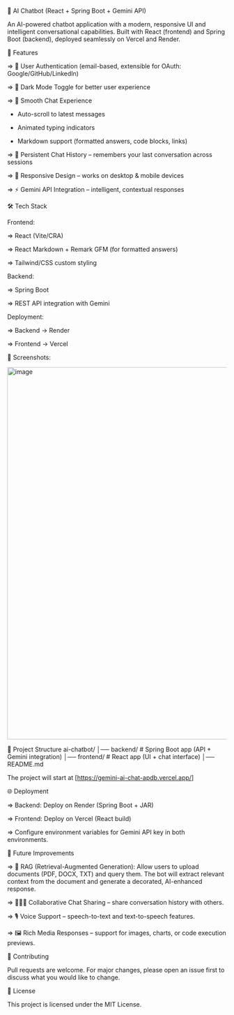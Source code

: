 🤖 AI Chatbot (React + Spring Boot + Gemini API)

An AI-powered chatbot application with a modern, responsive UI and intelligent conversational capabilities.
Built with React (frontend) and Spring Boot (backend), deployed seamlessly on Vercel and Render.

🚀 Features

=> 🔐 User Authentication (email-based, extensible for OAuth: Google/GitHub/LinkedIn)

=> 🌙 Dark Mode Toggle for better user experience

=> 💬 Smooth Chat Experience

  - Auto-scroll to latest messages

  - Animated typing indicators

  - Markdown support (formatted answers, code blocks, links)

=> 💾 Persistent Chat History – remembers your last conversation across sessions

=> 📱 Responsive Design – works on desktop & mobile devices

=> ⚡ Gemini API Integration – intelligent, contextual responses


🛠️ Tech Stack

Frontend:

=> React (Vite/CRA)

=> React Markdown + Remark GFM (for formatted answers)

=> Tailwind/CSS custom styling


Backend:

=> Spring Boot

=> REST API integration with Gemini


Deployment:

=> Backend → Render

=> Frontend → Vercel


📸 Screenshots:

<img width="1889" height="854" alt="image" src="https://github.com/user-attachments/assets/a261a26d-b57d-48c2-84d3-253644e0331b" />


🧩 Project Structure
ai-chatbot/
│── backend/         # Spring Boot app (API + Gemini integration)
│── frontend/        # React app (UI + chat interface)
│── README.md


The project will start at [https://gemini-ai-chat-apdb.vercel.app/]


🌐 Deployment

=> Backend: Deploy on Render (Spring Boot + JAR)

=> Frontend: Deploy on Vercel (React build)

=> Configure environment variables for Gemini API key in both environments.


🔮 Future Improvements

=> 📂 RAG (Retrieval-Augmented Generation):
Allow users to upload documents (PDF, DOCX, TXT) and query them.
The bot will extract relevant context from the document and generate a decorated, AI-enhanced response.

=> 🧑‍🤝‍🧑 Collaborative Chat Sharing – share conversation history with others.

=> 🎙️ Voice Support – speech-to-text and text-to-speech features.

=> 🖼️ Rich Media Responses – support for images, charts, or code execution previews.


🤝 Contributing

Pull requests are welcome. For major changes, please open an issue first to discuss what you would like to change.

📜 License

This project is licensed under the MIT License.

